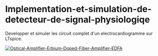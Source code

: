 # Implementation-et-simulation-de-detecteur-de-signal-physiologiqe
Developper et simuler les circuit complet d'un electrocardiogramme sur LTspice.


[![Optical-Amplifier-Erbium-Doped-Fiber-Amplifier-EDFA](https://img.youtube.com/vi/jZlO8Rwg3do/0.jpg)](https://www.youtube.com/watch?v=jZlO8Rwg3do)
